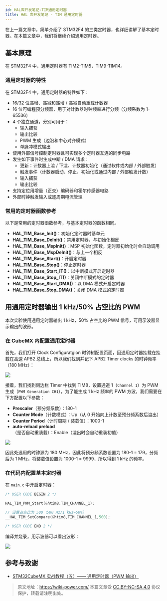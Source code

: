 ```yaml
---
id: HAL库开发笔记-TIM通用定时器
title: HAL 库开发笔记 - TIM 通用定时器
---
```


在上一篇文章中，简单介绍了 STM32F4 的三类定时器，也详细讲解了基本定时器。在本篇文章中，我们将继续介绍通用定时器。

## 基本原理

在 STM32F4 中，通用定时器有 TIM2-TIM5，TIM9-TIM14。

### 通用定时器的特性

在 STM32F4 中，通用定时器的特性如下：

- 16/32 位递增、递减和递增 / 递减自动重载计数器
- 16 位可编程预分频器，用于对计数器时钟频率进行分频（分频系数为 1-65536）
- 4 个独立通道，分别可用于：
  - 输入捕获
  - 输出比较
  - PWM 生成（边沿和中心对齐模式）
  - 单脉冲模式输出
- 使用外部信号控制定时器且可实现多个定时器互连的同步电路
- 发生如下事件时生成中断 / DMA 请求：
  - 更新：计数器上溢 / 下溢、计数器初始化（通过软件或内部 / 外部触发）
  - 触发事件（计数器启动、停止、初始化或通过内部 / 外部触发计数）
  - 输入捕获
  - 输出比较
- 支持定位用增量（正交）编码器和霍尔传感器电路
- 外部时钟触发输入或逐周期电流管理

### 常用的定时器函数参考

以下是常用的定时器函数参考，与基本定时器的函数相同。

- **HAL_TIM_Base_Init()**：初始化定时器时基单元
- **HAL_TIM_Base_DeInit()**：禁用定时器，与初始化相反
- **HAL_TIM_Base_MspInit()**：MSP 初始化函数，定时器初始化时会自动调用
- **HAL_TIM_Base_MspDeInit()**：与上一个相反
- **HAL_TIM_Base_Start()**：开启定时器
- **HAL_TIM_Base_Stop()**：停止定时器
- **HAL_TIM_Base_Start_IT()**：以中断模式开启定时器
- **HAL_TIM_Base_Stop_IT()**：关闭中断模式的定时器
- **HAL_TIM_Base_Start_DMA()**：以 DMA 模式开启定时器
- **HAL_TIM_Base_Stop_DMA()**：关闭 DMA 模式的定时器

## 用通用定时器输出 1 kHz/50% 占空比的 PWM

本次实验使用通用定时器输出 1 kHz，50% 占空比的 PWM 信号，可用示波器显示输出的波形。

### 在 CubeMX 内配置通用定时器

首先，我们打开 Clock Configuratgion 时钟树配置页面，因通用定时器挂载在挂载在高速 APB2 总线上，所以我们找到并记下 APB2 Timer clocks 的时钟频率（180 MHz）：

![](https://wiki-media-1253965369.cos.ap-guangzhou.myqcloud.com/img/20210627133951.png)

接着，我们找到侧边栏 Timer 中找到 TIM8，设置通道 1（`Channel 1`）为 PWM 生成（`PWM Generation CH1`），为了能生成 1 kHz 频率的 PWM 方波，我们需要在下方配置以下参数：

- **Prescaler**（预分频系数）：180-1
- **Counter Mode**（计数模式）：Up（从 0 开始向上计数至预分频系数后溢出）
- **Counter Period**（计时周期 / 装载值）：1000-1
- **auto-reload preload**（是否自动重装载）：Enable（溢出时会自动重装初值）

![](https://wiki-media-1253965369.cos.ap-guangzhou.myqcloud.com/img/20210627153422.png)

因此处选用的时钟源为 180 MHz，因此将预分频系数设置为 180-1 = 179，分频后为 1 MHz，将装载值设置为 1000-1 = 9999，所以得到 1 kHz 的频率。

### 在代码内配置基本定时器

在 `main.c` 中开启定时器：

```c title="main.c"
/* USER CODE BEGIN 2 */

HAL_TIM_PWM_Start(&htim8,TIM_CHANNEL_1);

// 设置占空比为 500（500 Hz/1 kHz=50%）
__HAL_TIM_SetCompare(&htim8,TIM_CHANNEL_1,500);

/* USER CODE END 2 */
```

编译并烧录，用示波器可以看出波形：

![](https://wiki-media-1253965369.cos.ap-guangzhou.myqcloud.com/img/20210627154737.jpg)

## 参考与致谢

- [STM32CubeMX 实战教程（五）—— 通用定时器（PWM 输出）](https://blog.csdn.net/weixin_43892323/article/details/104776035)

> 原文地址：<https://wiki-power.com/>
> 本篇文章受 [CC BY-NC-SA 4.0](https://creativecommons.org/licenses/by/4.0/deed.zh) 协议保护，转载请注明出处。

